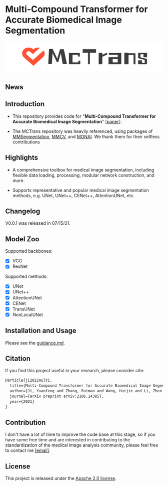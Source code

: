# Multi-Compound Transformer for Accurate Biomedical Image Segmentation

<div align="center">
  <img src="imgs/logo.png" width="550"/>
</div>


## News

## Introduction 

- This repository provides code for "**Multi-Compound Transformer for Accurate Biomedical Image Segmentation**" [[paper](https://arxiv.org/pdf/2106.14385.pdf)].

- The MCTrans repository was heavily referenced, using packages of [MMSegmentation](https://github.com/open-mmlab/mmsegmentation), [MMCV](https://github.com/open-mmlab/mmcv), and [MONAI](https://monai.io/). We thank them for their selfless contributions

  

## Highlights

- A comprehensive toolbox for medical image segmentation, including flexible data loading, processing, modular network construction, and more.

- Supports representative and popular medical image segmentation methods, e.g. UNet, UNet++, CENet++, AttentionUNet, etc. 

  

## Changelog

V0.0.1 was released in 07/15/21.



## Model Zoo

Supported backbones:

- [x] VGG
- [x] ResNet

Supported methods:

- [x] UNet
- [x] UNet++
- [x] AttentionUNet
- [x] CENet
- [x] TransUNet
- [x] NonLocalUNet

## Installation and Usage

Please see the [guidance.md](docs/guidance.md).



## Citation

If you find this project useful in your research, please consider cite:

```latex
@article{ji2021multi,
  title={Multi-Compound Transformer for Accurate Biomedical Image Segmentation},
  author={Ji, Yuanfeng and Zhang, Ruimao and Wang, Huijie and Li, Zhen and Wu, Lingyun and Zhang, Shaoting and Luo, Ping},
  journal={arXiv preprint arXiv:2106.14385},
  year={2021}
}
```



## Contribution

I don't have a lot of time to improve the code base at this stage, so if you have some free time and are interested in contributing to the standardization of the medical image analysis community, please feel free to contact me [[email]](jyuanfeng8@gmail.com).



## License

This project is released under the [Apache 2.0 license](LICENSE).

